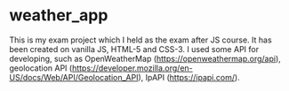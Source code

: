 # weather_app
This is my exam project which I held as the exam after JS course. It has been created on vanilla JS, HTML-5 and CSS-3. I used some API for developing, such as OpenWeatherMap (https://openweathermap.org/api), geolocation API (https://developer.mozilla.org/en-US/docs/Web/API/Geolocation_API), IpAPI (https://ipapi.com/).
